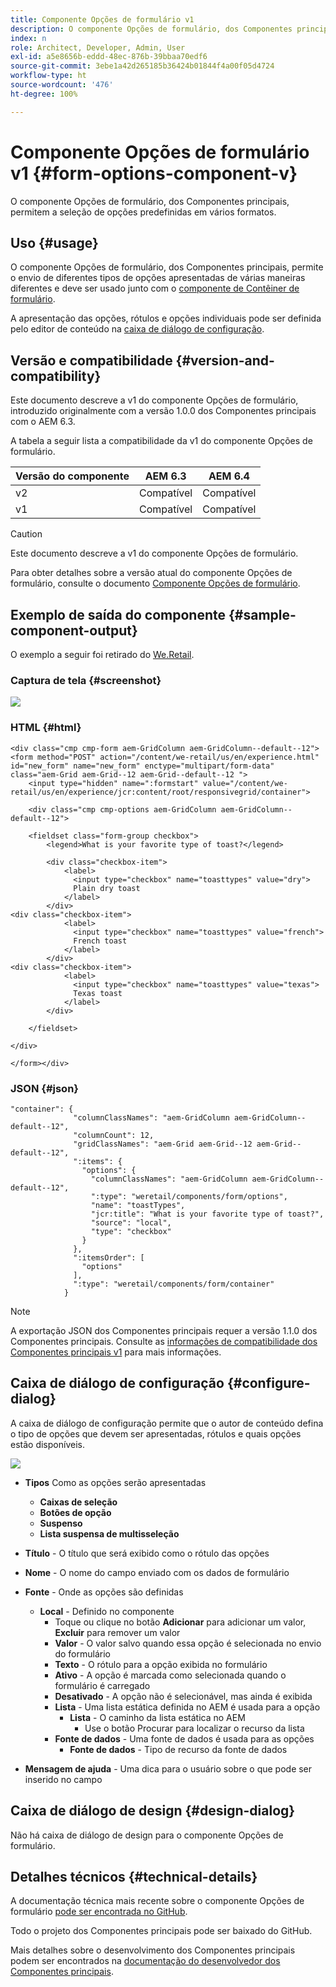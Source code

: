 ```yaml
---
title: Componente Opções de formulário v1
description: O componente Opções de formulário, dos Componentes principais, permitem a seleção de opções predefinidas em vários formatos.
index: n
role: Architect, Developer, Admin, User
exl-id: a5e8656b-eddd-48ec-876b-39bbaa70edf6
source-git-commit: 3ebe1a42d265185b36424b01844f4a00f05d4724
workflow-type: ht
source-wordcount: '476'
ht-degree: 100%

---
```


# Componente Opções de formulário v1 {#form-options-component-v}

O componente Opções de formulário, dos Componentes principais, permitem a seleção de opções predefinidas em vários formatos.

## Uso {#usage}

O componente Opções de formulário, dos Componentes principais, permite o envio de diferentes tipos de opções apresentadas de várias maneiras diferentes e deve ser usado junto com o [componente de Contêiner de formulário](form-container-v1.md).

A apresentação das opções, rótulos e opções individuais pode ser definida pelo editor de conteúdo na [caixa de diálogo de configuração](#configure-dialog).

## Versão e compatibilidade {#version-and-compatibility}

Este documento descreve a v1 do componente Opções de formulário, introduzido originalmente com a versão 1.0.0 dos Componentes principais com o AEM 6.3.

A tabela a seguir lista a compatibilidade da v1 do componente Opções de formulário.

| Versão do componente | AEM 6.3 | AEM 6.4 |
|--- |--- |--- |
| v2 | Compatível | Compatível |
| v1 | Compatível | Compatível |

>[!CAUTION]
>
>Este documento descreve a v1 do componente Opções de formulário.
>
>Para obter detalhes sobre a versão atual do componente Opções de formulário, consulte o documento [Componente Opções de formulário](/help/components/forms/form-options.md).

## Exemplo de saída do componente {#sample-component-output}

O exemplo a seguir foi retirado do [We.Retail](https://experienceleague.adobe.com/docs/experience-manager-64/developing/bestpractices/we-retail/we-retail.html?lang=pt-BR).

### Captura de tela {#screenshot}

![](/help/assets/chlimage_1-89.png)

### HTML {#html}

```
<div class="cmp cmp-form aem-GridColumn aem-GridColumn--default--12">
<form method="POST" action="/content/we-retail/us/en/experience.html" id="new_form" name="new_form" enctype="multipart/form-data" class="aem-Grid aem-Grid--12 aem-Grid--default--12 ">
    <input type="hidden" name=":formstart" value="/content/we-retail/us/en/experience/jcr:content/root/responsivegrid/container">
    
    <div class="cmp cmp-options aem-GridColumn aem-GridColumn--default--12">

    <fieldset class="form-group checkbox">
        <legend>What is your favorite type of toast?</legend>
        
        <div class="checkbox-item">
            <label>
              <input type="checkbox" name="toasttypes" value="dry">
              Plain dry toast
            </label>
        </div>
<div class="checkbox-item">
            <label>
              <input type="checkbox" name="toasttypes" value="french">
              French toast
            </label>
        </div>
<div class="checkbox-item">
            <label>
              <input type="checkbox" name="toasttypes" value="texas">
              Texas toast
            </label>
        </div>

    </fieldset>
    
</div>
    
</form></div>
```

### JSON {#json}

```
"container": {
              "columnClassNames": "aem-GridColumn aem-GridColumn--default--12",
              "columnCount": 12,
              "gridClassNames": "aem-Grid aem-Grid--12 aem-Grid--default--12",
              ":items": {
                "options": {
                  "columnClassNames": "aem-GridColumn aem-GridColumn--default--12",
                  ":type": "weretail/components/form/options",
                  "name": "toastTypes",
                  "jcr:title": "What is your favorite type of toast?",
                  "source": "local",
                  "type": "checkbox"
                }
              },
              ":itemsOrder": [
                "options"
              ],
              ":type": "weretail/components/form/container"
            }
```

>[!NOTE]
>
>A exportação JSON dos Componentes principais requer a versão 1.1.0 dos Componentes principais. Consulte as [informações de compatibilidade dos Componentes principais v1](/help/versions.md) para mais informações.

## Caixa de diálogo de configuração {#configure-dialog}

A caixa de diálogo de configuração permite que o autor de conteúdo defina o tipo de opções que devem ser apresentadas, rótulos e quais opções estão disponíveis.

![](/help/assets/chlimage_1-90.png)

* **Tipos**
Como as opções serão apresentadas

   * **Caixas de seleção**
   * **Botões de opção**
   * **Suspenso**
   * **Lista suspensa de multisseleção**

* **Título** - O título que será exibido como o rótulo das opções
* **Nome** - O nome do campo enviado com os dados de formulário
* **Fonte** - Onde as opções são definidas

   * **Local** - Definido no componente
      * Toque ou clique no botão **Adicionar** para adicionar um valor, **Excluir** para remover um valor
      * **Valor** - O valor salvo quando essa opção é selecionada no envio do formulário
      * **Texto** - O rótulo para a opção exibida no formulário
      * **Ativo** - A opção é marcada como selecionada quando o formulário é carregado
      * **Desativado** - A opção não é selecionável, mas ainda é exibida
      * **Lista** - Uma lista estática definida no AEM é usada para a opção
         * **Lista** - O caminho da lista estática no AEM
            * Use o botão Procurar para localizar o recurso da lista
      * **Fonte de dados** - Uma fonte de dados é usada para as opções
         * **Fonte de dados** - Tipo de recurso da fonte de dados
* **Mensagem de ajuda** - Uma dica para o usuário sobre o que pode ser inserido no campo

## Caixa de diálogo de design {#design-dialog}

Não há caixa de diálogo de design para o componente Opções de formulário.

## Detalhes técnicos {#technical-details}

A documentação técnica mais recente sobre o componente Opções de formulário [pode ser encontrada no GitHub](https://github.com/adobe/aem-core-wcm-components/tree/master/content/src/content/jcr_root/apps/core/wcm/components/form/options/v1/options).

Todo o projeto dos Componentes principais pode ser baixado do GitHub.

Mais detalhes sobre o desenvolvimento dos Componentes principais podem ser encontrados na [documentação do desenvolvedor dos Componentes principais](/help/developing/overview.md).
